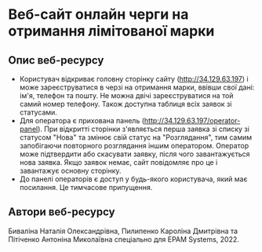 # Веб-сайт онлайн черги на отримання лімітованої марки

## Опис веб-ресурсу

- Користувач відкриває головну сторінку сайту (http://34.129.63.197) і може зареєструватися в черзі на отримання марки, ввівши свої дані: ім'я, телефон та пошту. Не можна двічі зареєструватися на той самий номер телефону. Також доступна таблиця всіх заявок зі статусами.
- Для оператора є прихована панель (http://34.129.63.197/operator-panel). При відкритті сторінки з'являється перша заявка зі списку зі статусом "Нова" та змінює свій статус на "Розглядання", тим самим запобігаючи повторного розглядання іншим оператором. Оператор може підтвердити або скасувати заявку, після чого завантажується нова заявка. Якщо заявок немає, сайт повідомляє про це і завантажує основну сторінку.
- До панелі операторів є доступ у будь-якого користувача, який має посилання. Це тимчасове припущення.

## Автори веб-ресурсу

Биваліна Наталія Олександрівна, Пилипенко Кароліна Дмитрівна та Пітіченко Антоніна Миколаївна спеціально для EPAM Systems, 2022.
